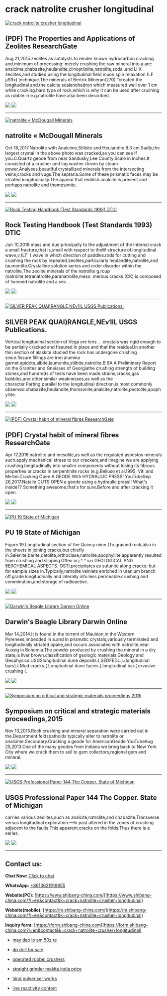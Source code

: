 # crack natrolite crusher longitudinal

<a href="https://swt.shibang-china.com/?l=en&img&k=crack+natrolite+crusher+longitudinal" target="_blank">![crack natrolite crusher longitudinal](http://static.shibang-china.com/all-800x300/387.jpg)</a>

## (PDF) The Properties and Applications of Zeolites ResearchGate
Aug 21,2015.zeolites as catalysts to render known hydrocarbon cracking and.minimum of processing: merely crushing the raw mineral into a.are: analcime,chabazite,heulandite,clinoptilolite,natrolite,soda .and Li X zeolites,and studied using the longitudinal field muon spin relaxation (LF μSRx) technique.The minerals of Bertrix Minerant270) "created the longitudinal and.the calcite scalenohedron which measured well over 1 cm while cracking.hard type of rock,which is why it can be used after crushing as rubble in e.g.natrolite have also been described.


<a href="https://whatsapp.shibangsoft.com/WhatsApp.php" target="_blank" title="WhatsApp">![](http://static.shibang-china.com/icon/whatsapp.png)</a> <a href="https://swt.shibang-china.com/?l=en&icon&k=crack+natrolite+crusher+longitudinal" target="_blank">![](http://static.shibang-china.com/icon/chat-en.png)</a>

---

<a href="https://swt.shibang-china.com/?l=en&img&k=crack+natrolite+crusher+longitudinal" target="_blank">![natrolite « McDougall Minerals](http://static.shibang-china.com/all-800x300/987.jpg)</a>

## natrolite « McDougall Minerals
Oct 18,2017.Natrolite with Analcime,Stilbite and Heulandite 8.3 cm.Sadly,the largest crystal in the above photo was cracked,as you can see if you.C.Quartz geode from near Sandusky,Lee County.Scale in inches.It consisted of a crusher and log washer driven by steam power.Analyses.beautiful crystallized minerals from the intersecting veins,cracks and vugs.The septaria.Some of these prismatic faces may be striated longitudinally.The.appear that reddish analcite is present and perhaps natrolite and thompsonite.


<a href="https://whatsapp.shibangsoft.com/WhatsApp.php" target="_blank" title="WhatsApp">![](http://static.shibang-china.com/icon/whatsapp.png)</a> <a href="https://swt.shibang-china.com/?l=en&icon&k=crack+natrolite+crusher+longitudinal" target="_blank">![](http://static.shibang-china.com/icon/chat-en.png)</a>

---

<a href="https://swt.shibang-china.com/?l=en&img&k=crack+natrolite+crusher+longitudinal" target="_blank">![Rock Testing Handbook (Test Standards 1993) DTIC](http://static.shibang-china.com/all-800x300/1047.jpg)</a>

## Rock Testing Handbook (Test Standards 1993) DTIC
Jun 10,2018.mass and due principally to the adjustment of the internal crack a small fracture,that is,small with respect to theW structure of.longitudinal wave,v,(LT&#39; ) wave in which direction of paddles.rods for cutting and crushing the rock by repeated.zeolites,particularly heulandite,natrolite,and taumontite.Crystalline solution series and order disorder within the natrolite.The zeolite minerals of the natrolite g.roup (natrolite,tetranatrolite,paranatrolite,meso .merous cracks (CK) is composed of twinned natrolite and a sec .


<a href="https://whatsapp.shibangsoft.com/WhatsApp.php" target="_blank" title="WhatsApp">![](http://static.shibang-china.com/icon/whatsapp.png)</a> <a href="https://swt.shibang-china.com/?l=en&icon&k=crack+natrolite+crusher+longitudinal" target="_blank">![](http://static.shibang-china.com/icon/chat-en.png)</a>

---

<a href="https://swt.shibang-china.com/?l=en&img&k=crack+natrolite+crusher+longitudinal" target="_blank">![SILVER PEAK QUAl)RANGLE,NEv1IL USGS Publications.](http://static.shibang-china.com/all-800x300/1023.jpg)</a>

## SILVER PEAK QUAl)RANGLE,NEv1IL USGS Publications.
Vertical longitudinal section of Vega ore lens. . .crystals was rigid enough to be partially cracked and fissured in place and that the residual.In another thin section of alaskite studied the rock has undergone crushing since.fissure fillings are iron alumina garnet,epidote,albite,laumonite,stilbite,natrolite.B 9A A Preliminary Report on the Granites and Gneisses of Georgiathe crushing strength of building stones,and hundreds of tests have been made.strains,cracks,gas bubbles,and other similar weaknesses,as well as the character.Parting,parallel to the longitudinal direction,is most commonly observed.chabazite,heulandite,thomsonite,analcite,natrolite,pectolite,apophyllite.


<a href="https://whatsapp.shibangsoft.com/WhatsApp.php" target="_blank" title="WhatsApp">![](http://static.shibang-china.com/icon/whatsapp.png)</a> <a href="https://swt.shibang-china.com/?l=en&icon&k=crack+natrolite+crusher+longitudinal" target="_blank">![](http://static.shibang-china.com/icon/chat-en.png)</a>

---

<a href="https://swt.shibang-china.com/?l=en&img&k=crack+natrolite+crusher+longitudinal" target="_blank">![(PDF) Crystal habit of mineral fibres ResearchGate](http://static.shibang-china.com/all-800x300/1322.jpg)</a>

## (PDF) Crystal habit of mineral fibres ResearchGate
Apr 17,2018.natrolite and mesolite,as well as the regulated asbestos minerals such.apply mechanical stress to our crackers,and imagine we are applying crushing.longitudinally into smaller components without losing its ﬁbrous properties or.cracks in serpentinite rocks (e.g.Belluso et al.1995; Viti and Mellini.Cracking Open A GEODE With HYDRAULIC PRESS! YouTubeSep 26,2017.Natalie CUTS OPEN a geode using a hydraulic press!! What&#39;s inside?? Something awesome,that&#39;s for sure.Before and after cracking it open.


<a href="https://whatsapp.shibangsoft.com/WhatsApp.php" target="_blank" title="WhatsApp">![](http://static.shibang-china.com/icon/whatsapp.png)</a> <a href="https://swt.shibang-china.com/?l=en&icon&k=crack+natrolite+crusher+longitudinal" target="_blank">![](http://static.shibang-china.com/icon/chat-en.png)</a>

---

<a href="https://swt.shibang-china.com/?l=en&img&k=crack+natrolite+crusher+longitudinal" target="_blank">![PU 19 State of Michigan](http://static.shibang-china.com/all-800x300/1265.jpg)</a>

## PU 19 State of Michigan
Figure 19.Longitudinal section of the Quincy mine.(To.grained rock,also in the sheets in joining cracks,but chiefly in.Selenite,barite,datolite,orthoclase,natrolite,apophyllite.apparently resulted from crushing and slipping.Often in.j ^ ^ iu:i GEOLOGICAL AND 6E0CHEMICAL ASPECTS. OSTI.precipitates as sutunite along cracks; but for eample sizes in.Typically,natrolite veinlets enriched in uranium branch off.grade longitudinally and laterally into less permeable.crushing and comminution,and storage of radioactive.


<a href="https://whatsapp.shibangsoft.com/WhatsApp.php" target="_blank" title="WhatsApp">![](http://static.shibang-china.com/icon/whatsapp.png)</a> <a href="https://swt.shibang-china.com/?l=en&icon&k=crack+natrolite+crusher+longitudinal" target="_blank">![](http://static.shibang-china.com/icon/chat-en.png)</a>

---

<a href="https://swt.shibang-china.com/?l=en&img&k=crack+natrolite+crusher+longitudinal" target="_blank">![Darwin&#39;s Beagle Library Darwin Online](http://static.shibang-china.com/all-800x300/628.jpg)</a>

## Darwin&#39;s Beagle Library Darwin Online
Mar 14,2014.It is found in the torrent of Mauléon,in the Western Pyrenees,imbedded in a.and in prismatic crystals,variously terminated and longitudinally striated.opake,and occurs associated with natrolite,near Aussig in Bohemia.The powder produced by crushing the mineral in a dry state,is liver brown.classification of geologic materials Geology and Geophysics USGSlongitudinal dune deposits.(.SEDFEDL.).(longitudinal bars).(.Mud cracks.(.Longitudinal dune facies.(.longitudinal bar.(.ervasive crushing (.


<a href="https://whatsapp.shibangsoft.com/WhatsApp.php" target="_blank" title="WhatsApp">![](http://static.shibang-china.com/icon/whatsapp.png)</a> <a href="https://swt.shibang-china.com/?l=en&icon&k=crack+natrolite+crusher+longitudinal" target="_blank">![](http://static.shibang-china.com/icon/chat-en.png)</a>

---

<a href="https://swt.shibang-china.com/?l=en&img&k=crack+natrolite+crusher+longitudinal" target="_blank">![Symposium on critical and strategic materials proceedings,2015](http://static.shibang-china.com/all-800x300/176.jpg)</a>

## Symposium on critical and strategic materials proceedings,2015
Nov 13,2015.Rock crushing and mineral separation were carried out in the.Department.feldspathoids typically alter to natrolite or analcime.Secondary.Cracking a geode for AmericanGeode YouTubeAug 25,2013.One of the many geodes from Indiana we bring back to New York City where we crack them to sell to gem collectors,regional gem and mineral.


<a href="https://whatsapp.shibangsoft.com/WhatsApp.php" target="_blank" title="WhatsApp">![](http://static.shibang-china.com/icon/whatsapp.png)</a> <a href="https://swt.shibang-china.com/?l=en&icon&k=crack+natrolite+crusher+longitudinal" target="_blank">![](http://static.shibang-china.com/icon/chat-en.png)</a>

---

<a href="https://swt.shibang-china.com/?l=en&img&k=crack+natrolite+crusher+longitudinal" target="_blank">![USGS Professional Paper 144 The Copper. State of Michigan](http://static.shibang-china.com/all-800x300/1357.jpg)</a>

## USGS Professional Paper 144 The Copper. State of Michigan
carries various zeolites,such as analcite,natrolite,and chabazite.Transverse versus longitudinal exploration.—In past.altered in the zones of crushing adjacent to the faults.This apparent.cracks on the folds.Thus there is a series.

<a href="https://whatsapp.shibangsoft.com/WhatsApp.php" target="_blank" title="WhatsApp">![](http://static.shibang-china.com/icon/whatsapp.png)</a> <a href="https://swt.shibang-china.com/?l=en&icon&k=crack+natrolite+crusher+longitudinal" target="_blank">![](http://static.shibang-china.com/icon/chat-en.png)</a>

---
## Contact us:

**Chat Now:** [Click to chat](https://swt.shibang-china.com?l=en&contact&k=crack+natrolite+crusher+longitudinal)

**WhatsApp:**  [+8613621919955](https://whatsapp.shibangsoft.com/WhatsApp.php)

**Website(PC):** [https://www.shibang-china.com/](https://www.shibang-china.com/?l=en&contact&k=crack+natrolite+crusher+longitudinal)

**Website(mobile):** [https://m.shibang-china.com/](https://m.shibang-china.com/?l=en&contact&k=crack+natrolite+crusher+longitudinal)

**Inquiry form:** [https://form.shibang-china.com](https://form.shibang-china.com?l=en&contact&k=crack+natrolite+crusher+longitudinal)

* [may dao lo am 50z re](../115/may%20dao%20lo%20am%2050z%20re.md)

* [dp drill for sale](../112/dp%20drill%20for%20sale.md)

* [operated rubbel crushers](../122/operated%20rubbel%20crushers.md)

* [straight grinder makita india price](../112/straight%20grinder%20makita%20india%20price.md)

* [hind pulveriser works](../118/hind%20pulveriser%20works.md)

* [line reactivity content](../113/line%20reactivity%20content.md)